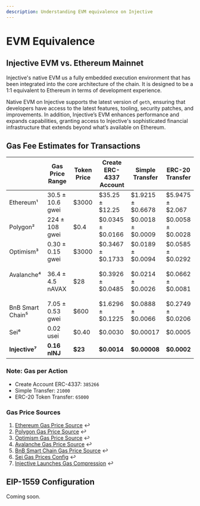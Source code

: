 ```yaml
---
description: Understanding EVM equivalence on Injective
---
```


# EVM Equivalence

## Injective EVM vs. Ethereum Mainnet

Injective's native EVM us a fully embedded execution environment that has been integrated into the core architecture of the chain. It is designed to be a 1:1 equivalent to Ethereum in terms of development experience.

Native EVM on Injective supports the latest version of `geth`, ensuring that developers have access to the latest features, tooling, security patches, and improvements. In addition, Injective’s EVM enhances performance and expands capabilities, granting access to Injective's sophisticated financial infrastructure that extends beyond what’s available on Ethereum.

## Gas Fee Estimates for Transactions

<table data-full-width="false"><thead><tr><th width="131"> </th><th width="162">Gas Price Range</th><th width="121">Token Price</th><th width="234">Create ERC-4337 Account</th><th width="157">Simple Transfer</th><th>ERC-20 Transfer</th></tr></thead><tbody><tr><td>Ethereum¹</td><td>30.5 ± 10.6 gwei</td><td>$3000</td><td>$35.25 ± $12.25</td><td>$1.9215 ± $0.6678</td><td>$5.9475 ± $2.067</td></tr><tr><td>Polygon²</td><td>224 ± 108 gwei</td><td>$0.4</td><td>$0.0345 ± $0.0166</td><td>$0.0018 ± $0.0009</td><td>$0.0058 ± $0.0028</td></tr><tr><td>Optimism³</td><td>0.30 ± 0.15 gwei</td><td>$3000</td><td>$0.3467 ± $0.1733</td><td>$0.0189 ± $0.0094</td><td>$0.0585 ± $0.0292</td></tr><tr><td><p>Avalanche⁴</p><p><br></p></td><td>36.4 ± 4.5 nAVAX</td><td>$28</td><td>$0.3926 ± $0.0485</td><td>$0.0214 ± $0.0026</td><td>$0.0662 ± $0.0081</td></tr><tr><td>BnB Smart Chain⁵</td><td>7.05 ± 0.53 gwei</td><td>$600</td><td>$1.6296 ± $0.1225</td><td>$0.0888 ± $0.0066</td><td>$0.2749 ± $0.0206</td></tr><tr><td>Sei⁶</td><td>0.02 usei</td><td>$0.40</td><td>$0.0030</td><td>$0.00017</td><td>$0.0005</td></tr><tr><td><strong>Injective⁷</strong></td><td><strong>0.16 nINJ</strong></td><td><strong>$23</strong></td><td><strong>$0.0014</strong></td><td><strong>$0.00008</strong></td><td><strong>$0.0002</strong></td></tr></tbody></table>

### Note: Gas per Action <a href="#note-gas-per-action" id="note-gas-per-action"></a>

* Create Account ERC-4337: `385266`
* Simple Transfer: `21000`
* ERC-20 Token Transfer: `65000`

### Gas Price Sources

1. [Ethereum Gas Price Source](https://etherscan.io/chart/gasprice) ↩︎
2. [Polygon Gas Price Source](https://polygonscan.com/chart/gasprice) ↩︎
3. [Optimism Gas Price Source](https://optimistic.etherscan.io/chart/gasprice) ↩︎
4. [Avalanche Gas Price Source](https://snowtrace.io/insight/leaderboard/gas-tracker) ↩︎
5. [BnB Smart Chain Gas Price Source](https://bscscan.com/chart/gasprice) ↩︎
6. [Sei Gas Prices Config](https://github.com/sei-protocol/chain-registry/blob/main/gas.json) ↩︎
7. [Injective Launches Gas Compression](https://blog.injective.com/en/injective-unveils-fee-reductions-with-gas-compression/) ↩︎

## EIP-1559 Configuration

Coming soon.

